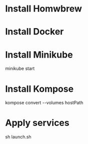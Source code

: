 # Install Homwbrew

# Install Docker
# Install Minikube
minikube start
# Install Kompose
kompose convert --volumes hostPath
# Apply services
sh launch.sh